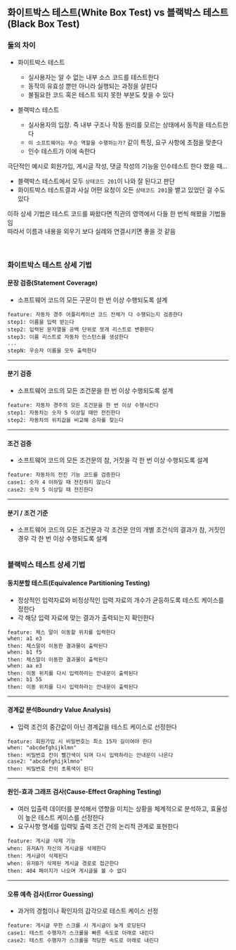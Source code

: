 
## 화이트박스 테스트(White Box Test) vs 블랙박스 테스트(Black Box Test)  

### 둘의 차이   

- 화이트박스 테스트  
    - 실사용자는 알 수 없는 내부 소스 코드를 테스트한다  
    - 동작의 유효성 뿐만 아니라 실행되는 과정을 살핀다  
    - 불필요한 코드 혹은 테스트 되지 못한 부분도 찾을 수 있다  

- 블랙박스 테스트  
    - 실사용자의 입장. 즉 내부 구조나 작동 원리를 모르는 상태에서 동작을 테스트한다  
    - `이 소프트웨어는 무슨 역할을 수행하는가?` 같이 특징, 요구 사항에 초점을 맞춘다  
    - 인수 테스트가 이에 속한다  


극단적인 예시로 회원가입, 게시글 작성, 댓글 작성의 기능을 인수테스트 한다 했을 때...  

- 블랙박스 테스트에서 모두 `상태코드 201`이 나와 잘 된다고 판단  
- 화이트박스 테스트결과 사실 어떤 요청이 오든 `상태코드 201`을 뱉고 있었던 걸 수도 있다  

이하 상세 기법은 테스트 코드를 짜왔다면 직관의 영역에서 다들 한 번씩 해봤을 기법들임  
따라서 이름과 내용을 외우기 보다 실례와 연결시키면 좋을 것 같음  

<br>

### 화이트박스 테스트 상세 기법  

#### 문장 검증(Statement Coverage)  

- 소프트웨어 코드의 모든 구문이 한 번 이상 수행되도록 설계  

```
feature: 자동차 경주 어플리케이션 코드 전체가 다 수행되는지 검증한다  
step1: 이름을 입력 받는다  
step2: 입력된 문자열을 공백 단위로 쪼개 리스트로 변환한다  
step3: 이름 리스트로 자동차 인스턴스를 생성한다  
...
stepN: 우승자 이름을 모두 출력한다  
```

- - - 

#### 분기 검증  

- 소프트웨어 코드의 모든 조건문을 한 번 이상 수행되도록 설계  

```
feature: 자동차 경주의 모든 조건문을 한 번 이상 수행시킨다    
step1: 자동차는 숫자 5 이상일 때만 전진한다  
step2: 자동차의 위치값을 비교해 승자를 찾는다  
```

- - - 

#### 조건 검증  

- 소프트웨어 코드의 모든 조건문의 참, 거짓을 각 한 번 이상 수행되도록 설계  

```
feature: 자동차의 전진 기능 코드를 검증한다  
case1: 숫자 4 이하일 때 전진하지 않는다  
case2: 숫자 5 이상일 때 전진한다  
```

- - - 

#### 분기 / 조건 기준  
- 소프트웨어 코드의 모든 조건문과 각 조건문 안의 개별 조건식의 결과가 참, 거짓인 경우 각 한 번 이상 수행되도록 설계  

```
```

### 블랙박스 테스트 상세 기법  

#### 동치분할 테스트(Equivalence Partitioning Testing)  

- 정상적인 입력자료와 비정상적인 입력 자료의 개수가 균등하도록 테스트 케이스를 정한다  
- 각 해당 입력 자료에 맞는 결과가 출력되는지 확인한다  

```
feature: 체스 말이 이동할 위치를 입력한다  
when: a1 e3
then: 체스말이 이동한 결과물이 출력된다  
when: b1 f5
then: 체스말이 이동한 결과물이 출력된다  
when: aa e3
then: 이동 위치를 다시 입력하라는 안내문이 출력된다  
when: b1 55
then: 이동 위치를 다시 입력하라는 안내문이 출력된다  
```  

- - -

#### 경계값 분석Boundry Value Analysis)  

- 입력 조건의 중간값이 아닌 경계값을 테스트 케이스로 선정한다  

```
feature: 회원가입 시 비밀번호는 최소 15자 길이여야 한다  
when: "abcdefghijklmn"
then: 비밀번호 칸이 빨간색이 되며 다시 입력하라는 안내문이 나온다  
case2: "abcdefghijklmno"
then: 비밀번호 칸이 초록색이 된다  
```

- - - 

#### 원인-효과 그래프 검사(Cause-Effect Graphing Testing)  

- 여러 입출력 데이터를 분석해서 영향을 미치는 상황을 체계적으로 분석하고, 효율성이 높은 테스트 케이스를 선정한다  
- 요구사항 명세를 입력및 출력 조건 간의 논리적 관계로 표현한다  

```
feature: 게시글 삭제 기능  
when: 유저A가 자신의 게시글을 삭제한다  
then: 게시글이 삭제된다  
when: 유저B가 삭제된 게시글 경로로 접근한다  
then: 404 페이지가 나오며 게시글을 볼 수 없다  
```

- - - 

#### 오류 예측 검사(Error Guessing)  

- 과거의 경험이나 확인자의 감각으로 테스트 케이스 선정  

```
feature: 게시글 무한 스크롤 시 게시글이 늦게 로딩된다  
case1: 테스트 수행자가 스크롤을 빠른 속도로 아래로 내린다  
case2: 테스트 수행자가 스크롤을 적당한 속도로 아래로 내린다  
```
